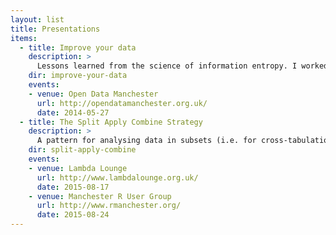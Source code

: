 ```yaml
---
layout: list
title: Presentations
items:
  - title: Improve your data
    description: >
      Lessons learned from the science of information entropy. I worked this up into a [a blog post](http://infonomics.ltd.uk/news/blog/2015/05/08/how-information-entropy-teaches-us-to-improve-data-quality/) if you'd prefer a more thorough explanation.
    dir: improve-your-data
    events:
    - venue: Open Data Manchester
      url: http://opendatamanchester.org.uk/
      date: 2014-05-27
  - title: The Split Apply Combine Strategy
    description: >
      A pattern for analysing data in subsets (i.e. for cross-tabulation) as demonstrated by [the R package plyr](http://plyr.had.co.nz/).
    dir: split-apply-combine
    events:
    - venue: Lambda Lounge
      url: http://www.lambdalounge.org.uk/
      date: 2015-08-17
    - venue: Manchester R User Group
      url: http://www.rmanchester.org/
      date: 2015-08-24
---
```

